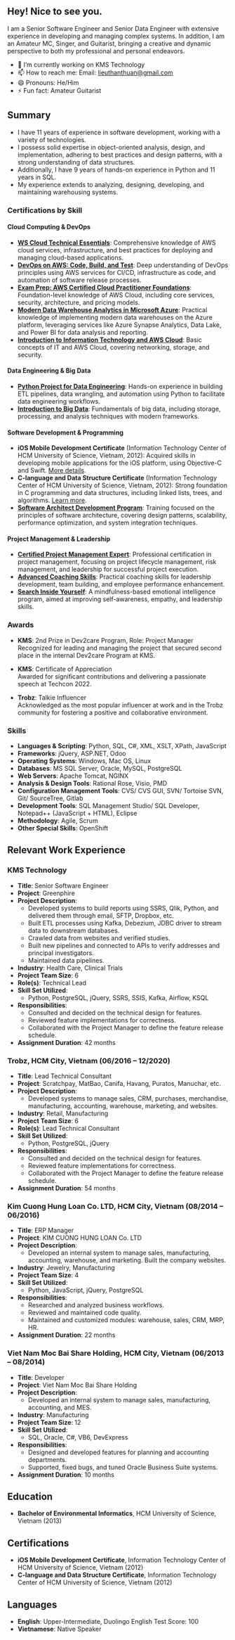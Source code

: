 ##  Hey! Nice to see you.
I am a Senior Software Engineer and Senior Data Engineer with extensive experience in developing and managing complex systems. In addition, I am an Amateur MC, Singer, and Guitarist, bringing a creative and dynamic perspective to both my professional and personal endeavors.

- 🔭 I’m currently working on KMS Technology
- 📫 How to reach me: Email: lieuthanthuan@gmail.com
- 😄 Pronouns: He/Him
- ⚡ Fun fact: Amateur Guitarist 

## Summary
- I have 11 years of experience in software development, working with a variety of technologies.
- I possess solid expertise in object-oriented analysis, design, and implementation, adhering to best practices and design patterns, with a strong understanding of data structures.
- Additionally, I have 9 years of hands-on experience in Python and 11 years in SQL.
- My experience extends to analyzing, designing, developing, and maintaining warehousing systems.

### Certifications by Skill

#### Cloud Computing & DevOps
- [**WS Cloud Technical Essentials**](https://www.coursera.org/account/accomplishments/verify/XGW4UZW2VP7M): Comprehensive knowledge of AWS cloud services, infrastructure, and best practices for deploying and managing cloud-based applications.
- [**DevOps on AWS: Code, Build, and Test**](https://www.coursera.org/account/accomplishments/verify/KEGYGG9V4AWR): Deep understanding of DevOps principles using AWS services for CI/CD, infrastructure as code, and automation of software release processes.
- [**Exam Prep: AWS Certified Cloud Practitioner Foundations**](https://www.coursera.org/account/accomplishments/verify/AUVDDDHLQSKH): Foundation-level knowledge of AWS Cloud, including core services, security, architecture, and pricing models.
- [**Modern Data Warehouse Analytics in Microsoft Azure**](https://www.coursera.org/account/accomplishments/verify/43LP9JHYQ6HA): Practical knowledge of implementing modern data warehouses on the Azure platform, leveraging services like Azure Synapse Analytics, Data Lake, and Power BI for data analysis and reporting.
- [**Introduction to Information Technology and AWS Cloud**](https://www.coursera.org/account/accomplishments/verify/Z3JMZAF3QPN7): Basic concepts of IT and AWS Cloud, covering networking, storage, and security.

#### Data Engineering & Big Data
- [**Python Project for Data Engineering**](https://www.coursera.org/account/accomplishments/verify/R3SHX9UVFJSH): Hands-on experience in building ETL pipelines, data wrangling, and automation using Python to facilitate data engineering workflows.
- [**Introduction to Big Data**](https://www.coursera.org/account/accomplishments/verify/VWVBSCQS59WW): Fundamentals of big data, including storage, processing, and analysis techniques with modern frameworks.

#### Software Development & Programming
- **iOS Mobile Development Certificate** (Information Technology Center of HCM University of Science, Vietnam, 2012): Acquired skills in developing mobile applications for the iOS platform, using Objective-C and Swift. [More details](https://csc.edu.vn/).
- **C-language and Data Structure Certificate** (Information Technology Center of HCM University of Science, Vietnam, 2012): Strong foundation in C programming and data structures, including linked lists, trees, and algorithms. [Learn more](https://csc.edu.vn/).
- [**Software Architect Development Program**](https://kms-technology.com/): Training focused on the principles of software architecture, covering design patterns, scalability, performance optimization, and system integration techniques.

#### Project Management & Leadership
- [**Certified Project Management Expert**](https://fmit.vn/): Professional certification in project management, focusing on project lifecycle management, risk management, and leadership for successful project execution.
- [**Advanced Coaching Skills**](https://apconsulting.vn/gioi-thieu/): Practical coaching skills for leadership development, team building, and employee performance enhancement.
- [**Search Inside Yourself**](https://www.pace.edu.vn/): A mindfulness-based emotional intelligence program, aimed at improving self-awareness, empathy, and leadership skills.


### Awards

- **KMS**: 2nd Prize in Dev2care Program, Role: Project Manager  
  Recognized for leading and managing the project that secured second place in the internal Dev2care Program at KMS.

- **KMS**: Certificate of Appreciation  
  Awarded for significant contributions and delivering a passionate speech at Techcon 2022.

- **Trobz**: Talkie Influencer  
  Acknowledged as the most popular influencer at work and in the Trobz community for fostering a positive and collaborative environment.

  
### Skills

- **Languages & Scripting**: Python, SQL, C#, XML, XSLT, XPath, JavaScript
- **Frameworks**: jQuery, ASP.NET, Odoo
- **Operating Systems**: Windows, Mac OS, Linux
- **Databases**: MS SQL Server, Oracle, MySQL, PostgreSQL
- **Web Servers**: Apache Tomcat, NGINX
- **Analysis & Design Tools**: Rational Rose, Visio, PMD
- **Configuration Management Tools**: CVS/ CVS GUI, SVN/ Tortoise SVN, Git/ SourceTree, Gitlab
- **Development Tools**: SQL Management Studio/ SQL Developer, Notepad++ (JavaScript + HTML), Eclipse
- **Methodology**: Agile, Scrum
- **Other Special Skills**: OpenShift

## Relevant Work Experience

### KMS Technology
- **Title**: Senior Software Engineer
- **Project**: Greenphire
- **Project Description**:
  - Developed systems to build reports using SSRS, Qlik, Python, and delivered them through email, SFTP, Dropbox, etc.
  - Built ETL processes using Kafka, Debezium, JDBC driver to stream data to downstream databases.
  - Crawled data from websites and verified studies.
  - Built new pipelines and connected to APIs to verify addresses and principal investigators.
  - Maintained data pipelines.
- **Industry**: Health Care, Clinical Trials
- **Project Team Size**: 6
- **Role(s)**: Technical Lead
- **Skill Set Utilized**:
  - Python, PostgreSQL, jQuery, SSRS, SSIS, Kafka, Airflow, KSQL
- **Responsibilities**:
  - Consulted and decided on the technical design for features.
  - Reviewed feature implementations for correctness.
  - Collaborated with the Project Manager to define the feature release schedule.
- **Assignment Duration**: 42 months

### Trobz, HCM City, Vietnam (06/2016 – 12/2020)
- **Title**: Lead Technical Consultant
- **Project**: Scratchpay, MatBao, Canifa, Havang, Puratos, Manuchar, etc.
- **Project Description**:
  - Developed systems to manage sales, CRM, purchases, merchandise, manufacturing, accounting, warehouse, marketing, and websites.
- **Industry**: Retail, Manufacturing
- **Project Team Size**: 6
- **Role(s)**: Lead Technical Consultant
- **Skill Set Utilized**:
  - Python, PostgreSQL, jQuery
- **Responsibilities**:
  - Consulted and decided on the technical design for features.
  - Reviewed feature implementations for correctness.
  - Collaborated with the Project Manager to define the feature release schedule.
- **Assignment Duration**: 54 months

### Kim Cuong Hung Loan Co. LTD, HCM City, Vietnam (08/2014 – 06/2016)
- **Title**: ERP Manager
- **Project**: KIM CUONG HUNG LOAN Co. LTD
- **Project Description**:
  - Developed an internal system to manage sales, manufacturing, accounting, warehouse, and marketing. Built the company websites.
- **Industry**: Jewelry, Manufacturing
- **Project Team Size**: 4
- **Skill Set Utilized**:
  - Python, JavaScript, jQuery, PostgreSQL
- **Responsibilities**:
  - Researched and analyzed business workflows.
  - Reviewed and maintained code quality.
  - Maintained and customized modules: warehouse, sales, CRM, MRP, HR.
- **Assignment Duration**: 22 months

### Viet Nam Moc Bai Share Holding, HCM City, Vietnam (06/2013 – 08/2014)
- **Title**: Developer
- **Project**: Viet Nam Moc Bai Share Holding
- **Project Description**:
  - Developed an internal system to manage sales, manufacturing, accounting, and MES.
- **Industry**: Manufacturing
- **Project Team Size**: 12
- **Skill Set Utilized**:
  - SQL, Oracle, C#, VB6, DevExpress
- **Responsibilities**:
  - Designed and developed features for planning and accounting departments.
  - Supported, fixed bugs, and tuned Oracle Business Suite systems.
- **Assignment Duration**: 10 months

## Education
- **Bachelor of Environmental Informatics**, HCM University of Science, Vietnam (2013)

## Certifications
- **iOS Mobile Development Certificate**, Information Technology Center of HCM University of Science, Vietnam (2012)
- **C-language and Data Structure Certificate**, Information Technology Center of HCM University of Science, Vietnam (2012)

## Languages
- **English**: Upper-Intermediate, Duolingo English Test Score: 100
- **Vietnamese**: Native Speaker


